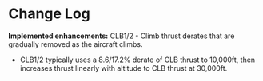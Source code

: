 # Change Log

**Implemented enhancements:**
CLB1/2 - Climb thrust derates that are gradually removed as the aircraft climbs.
- CLB1/2 typically uses a 8.6/17.2% derate of CLB thrust to 10,000ft, then increases thrust linearly with altitude to CLB thrust at 30,000ft.
